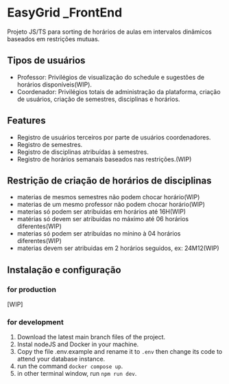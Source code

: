 # EasyGrid _FrontEnd

Projeto JS/TS para sorting de horários de aulas em intervalos dinâmicos baseados em restrições mutuas.

## Tipos de usuários

- Professor: Privilégios de visualização do schedule e sugestões de horários disponíveis(WIP).
- Coordenador: Privilégios totais de administração da plataforma, criação de usuários, criação de semestres, disciplinas e horários.

## Features

- Registro de usuários terceiros por parte de usuários coordenadores.
- Registro de semestres.
- Registro de disciplinas atribuídas à semestres.
- Registro de horários semanais baseados nas restrições.(WIP)

## Restrição de criação de horários de disciplinas

- materias de mesmos semestres não podem chocar horário(WIP)
- materias de um mesmo professor não podem chocar horário(WIP)
- materias só podem ser atribuidas em horários até 16H(WIP)
- matérias só devem ser atribuídas no máximo até 06 horários diferentes(WIP)
- materias só podem ser atribuídas no mínino à 04 horários diferentes(WIP)
- materias devem ser atribuidas em 2 horários seguidos, ex: 24M12(WIP)

## Instalação e configuração

### for production

[WIP]

### for development

1. Download the latest main branch files of the project.
2. Instal nodeJS and Docker in your machine.
3. Copy the file .env.example and rename it to ```.env``` then change its code to attend your database instance.
4. run the command ```docker compose up```.
5. in other terminal window, run ```npm run dev```.
